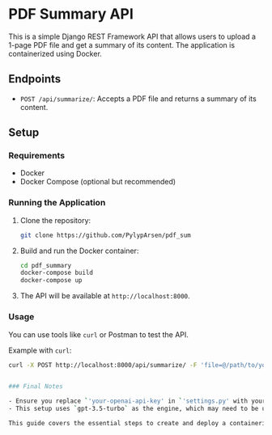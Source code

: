 # PDF Summary API

This is a simple Django REST Framework API that allows users to upload a 1-page PDF file and get a summary of its content. The application is containerized using Docker.

## Endpoints

- `POST /api/summarize/`: Accepts a PDF file and returns a summary of its content.

## Setup

### Requirements

- Docker
- Docker Compose (optional but recommended)

### Running the Application

1. Clone the repository:
    ```bash
    git clone https://github.com/PylypArsen/pdf_sum
    ```

2. Build and run the Docker container:
    ```bash
    cd pdf_summary
    docker-compose build
    docker-compose up
    ```

3. The API will be available at `http://localhost:8000`.

### Usage

You can use tools like `curl` or Postman to test the API.

Example with `curl`:
```bash
curl -X POST http://localhost:8000/api/summarize/ -F 'file=@/path/to/your/file.pdf'


### Final Notes

- Ensure you replace `'your-openai-api-key' in `'settings.py' with your actual OpenAI API key.
- This setup uses `gpt-3.5-turbo` as the engine, which may need to be updated based on your OpenAI subscription or usage requirements.

This guide covers the essential steps to create and deploy a containerized Django application for summarizing PDF files using the OpenAI API. You can further enhance the project by adding authentication, validation, and other necessary features based on your needs.
